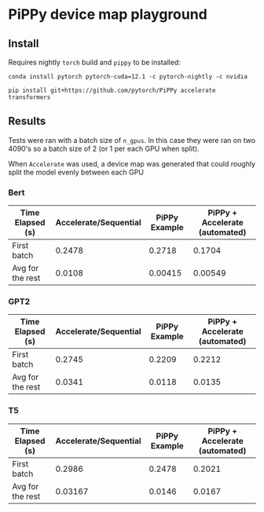 # PiPPy device map playground

## Install

Requires nightly `torch` build and `pippy` to be installed:

```
conda install pytorch pytorch-cuda=12.1 -c pytorch-nightly -c nvidia
```

```
pip install git+https://github.com/pytorch/PiPPy accelerate transformers
```

## Results

Tests were ran with a batch size of `n_gpus`. In this case they were ran on 
two 4090's so a batch size of 2 (or 1 per each GPU when split).

When `Accelerate` was used, a device map was generated that could roughly split
the model evenly between each GPU

### Bert

| Time Elapsed (s) | Accelerate/Sequential | PiPPy Example | PiPPy + Accelerate (automated) |
|---|---|---|---|
| First batch | 0.2478 | 0.2718 | 0.1704 |
| Avg for the rest | 0.0108 | 0.00415 | 0.00549 |

### GPT2

| Time Elapsed (s) | Accelerate/Sequential | PiPPy Example | PiPPy + Accelerate (automated) |
|---|---|---|---|
| First batch | 0.2745 | 0.2209 | 0.2212 |
| Avg for the rest | 0.0341 | 0.0118 | 0.0135 |

### T5

| Time Elapsed (s) | Accelerate/Sequential | PiPPy Example | PiPPy + Accelerate (automated) |
|---|---|---|---|
| First batch | 0.2986 | 0.2478 | 0.2021 |
| Avg for the rest | 0.03167 | 0.0146 | 0.0167 |
